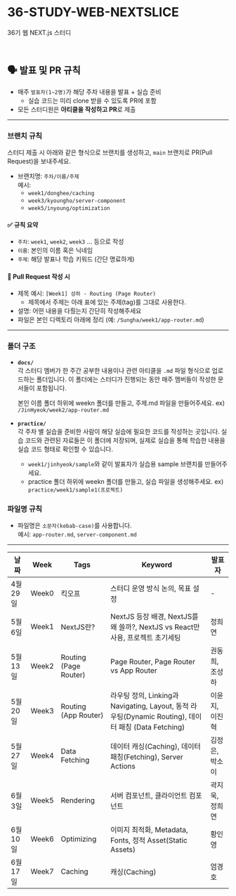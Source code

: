 # 36-STUDY-WEB-NEXTSLICE
36기 웹 NEXT.js 스터디

<br/>

## 🗣 발표 및 PR 규칙

- 매주 `발표자(1~2명)`가 해당 주차 내용을 발표 + 실습 준비
  - 실습 코드는 미리 clone 받을 수 있도록 PR에 포함
- 모든 스터디원은 **아티클을 작성하고 PR**로 제출

---


### 브랜치 규칙

스터디 제출 시 아래와 같은 형식으로 브랜치를 생성하고, `main` 브랜치로 PR(Pull Request)을 보내주세요.

- 브랜치명: `주차/이름/주제`  
  예시:  
  - `week1/donghee/caching`  
  - `week3/kyoungho/server-component`  
  - `week5/inyoung/optimization`

#### ✅ 규칙 요약
- `주차`: `week1`, `week2`, `week3` … 등으로 작성
- `이름`: 본인의 이름 혹은 닉네임
- `주제`: 해당 발표나 학습 키워드 (간단 명료하게)

#### 📝 Pull Request 작성 시
- 제목 예시: `[Week1] 성하 - Routing (Page Router)`
  - 제목에서 주제는 아래 표에 있는 주제(tag)를 그대로 사용한다.
- 설명: 어떤 내용을 다뤘는지 간단히 작성해주세요
- 파일은 본인 디렉토리 아래에 정리 (예: `/Sungha/week1/app-router.md`)
---

### 폴더 구조

- **`docs/`**  
  각 스터디 멤버가 한 주간 공부한 내용이나 관련 아티클을 `.md` 파일 형식으로 업로드하는 폴더입니다. 이 폴더에는 스터디가 진행되는 동안 매주 멤버들이 작성한 문서들이 포함됩니다.
 
  본인 이름 폴더 하위에 weekn 폴더를 만들고, 주제.md 파일을 만들어주세요.
  ex) `/JinHyeok/week2/app-router.md`

- **`practice/`**  
  각 주차 별 실습을 준비한 사람이 해당 실습에 필요한 코드를 작성하는 곳입니다. 실습 코드와 관련된 자료들은 이 폴더에 저장되며, 실제로 실습을 통해 학습한 내용을 실습 코드 형태로 확인할 수 있습니다.
  - `week1/jinhyeok/sample`와 같이 발표자가 실습용 sample 브랜치를 만들어주세요.
  - practice 폴더 하위에 weekn 폴더를 만들고, 실습 파일을 생성해주세요. ex) `practice/week1/sample1(프로젝트)`

  
### 파일명 규칙

- 파일명은 `소문자(kebab-case)`를 사용합니다.  
  예시: `app-router.md`, `server-component.md`

---


| 날짜       | Week   | Tags         | Keyword                                                                                      | 발표자          |
|----------------|--------|--------------|----------------------------------------------------------------------------------------------|-----------------|
| 4월 29일 | Week0  | 킥오프        | 스터디 운영 방식 논의, 목표 설정 | -          |
| 5월 6일 | Week1  | NextJS란?        | NextJS 등장 배경, NextJS를 왜 쓸까?, NextJS vs React만 사용, 프로젝트 초기세팅 | 정희연          |
| 5월 13일 | Week2  | Routing (Page Router)        | Page Router, Page Router vs App Router | 권동희, 조성하          |
| 5월 20일 | Week3  | Routing (App Router)        | 라우팅 정의, Linking과 Navigating, Layout, 동적 라우팅(Dynamic Routing), 데이터 패칭 (Data Fetching) | 이윤지, 이진혁          |
| 5월 27일 | Week4  | Data Fetching        | 데이터 캐싱(Caching), 데이터 패칭(Fetching), Server Actions | 김정은, 박소이          |
| 6월 3일 | Week5  | Rendering        | 서버 컴포넌트, 클라이언트 컴포넌트 | 곽지욱, 정희연          |
| 6월 10일 | Week6  | Optimizing        | 이미지 최적화, Metadata, Fonts, 정적 Asset(Static Assets) | 황인영          |
| 6월 17일 | Week7  | Caching        | 캐싱(Caching) | 엄경호          |
